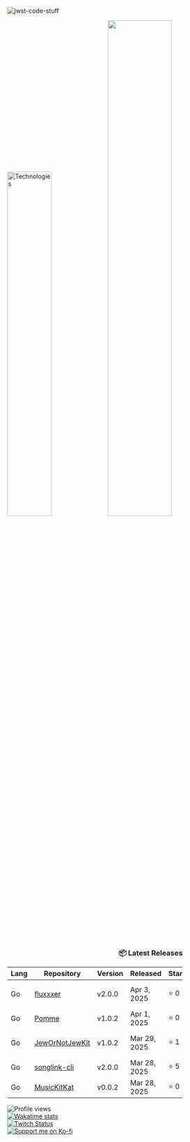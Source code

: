 ![jwst-code-stuff](https://github.com/user-attachments/assets/ef4f7cfb-1a30-4023-ba9b-b922d4fe6b24)

<p align="left">
  <img width="45%" src="https://github-readme-stats.vercel.app/api/top-langs/?username=marcusziade&theme=transparent&hide_border=true&layout=compact&langs_count=10&locale=en&custom_title=Technologies&hide=css,scss,html,HTTP,Pug,Ruby,Javascript,Kotlin,Dockerfile,Shell,PowerShell" alt="Technologies" />
  <img width="54%" src="https://github-readme-stats.vercel.app/api?username=marcusziade&hide_border=true&custom_title=Open%20Source&theme=transparent" />
</p>

























<!-- Recent Releases -->
<div style="width: 80%; text-align: right;">
<h3>📦 Latest Releases</h3>
<table style="margin-left: auto;">
<thead>
<tr>
<th>Lang</th>
<th>Repository</th>
<th>Version</th>
<th>Released</th>
<th>Stars</th>
<th>Description</th>
</tr>
</thead>
<tbody>
<tr>
      <td>Go</td>
      <td><a href="https://github.com/marcusziade/fluxxxer/releases/tag/v2.0.0">fluxxxer</a></td>
      <td>v2.0.0</td>
      <td>Apr 3, 2025</td>
      <td>⭐ 0</td>
      <td>a native gtk4 Linux image generator built with Go</td>
    </tr>
<tr>
      <td>Go</td>
      <td><a href="https://github.com/marcusziade/Pomme/releases/tag/v1.0.2">Pomme</a></td>
      <td>v1.0.2</td>
      <td>Apr 1, 2025</td>
      <td>⭐ 0</td>
      <td>App Store Connect CLI tool built with Go.</td>
    </tr>
<tr>
      <td>Go</td>
      <td><a href="https://github.com/marcusziade/JewOrNotJewKit/releases/tag/v1.0.2">JewOrNotJewKit</a></td>
      <td>v1.0.2</td>
      <td>Mar 29, 2025</td>
      <td>⭐ 1</td>
      <td>A Go SDK and database for JewOrNotJew(dot)com</td>
    </tr>
<tr>
      <td>Go</td>
      <td><a href="https://github.com/marcusziade/songlink-cli/releases/tag/v2.0.0">songlink-cli</a></td>
      <td>v2.0.0</td>
      <td>Mar 28, 2025</td>
      <td>⭐ 5</td>
      <td>A Song.Link CLI app written in Go</td>
    </tr>
<tr>
      <td>Go</td>
      <td><a href="https://github.com/marcusziade/MusicKitKat/releases/tag/v0.0.2">MusicKitKat</a></td>
      <td>v0.0.2</td>
      <td>Mar 28, 2025</td>
      <td>⭐ 0</td>
      <td>Go SDK for Apple Music (WIP)</td>
    </tr>
</tbody>
</table>
</div>
<!-- End Recent Releases -->


























</div>


<div style="display: flex; justify-content: space-between; align-items: flex-start;">
  <div style="width: 35%;">
    <img src="https://komarev.com/ghpvc/?username=marcusziade&label=Profile%20views&color=0e75b6&style=flat" alt="Profile views" /><br>
    <a href="https://wakatime.com/@52d828f5-807b-496a-bfc0-5dbef43c05e5"><img src="https://wakatime.com/badge/user/52d828f5-807b-496a-bfc0-5dbef43c05e5.svg" alt="Wakatime stats" /></a><br>
    <a href="https://www.twitch.tv/guitaripod"><img src="https://img.shields.io/twitch/status/guitaripod?logo=twitchsx&style=for-the-badge&color=0891b2&labelColor=7F00FF&label=TWITCH+STATUS" alt="Twitch Status" /></a><br>
    <a href="https://ko-fi.com/A0A6EOA7C"><img src="https://ko-fi.com/img/githubbutton_sm.svg" alt="Support me on Ko-fi" /></a><br>
  </div>

  
